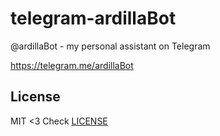 telegram-ardillaBot
=================

@ardillaBot - my personal assistant on Telegram

https://telegram.me/ardillaBot 

## License

MIT <3
Check [LICENSE](./LICENSE)
